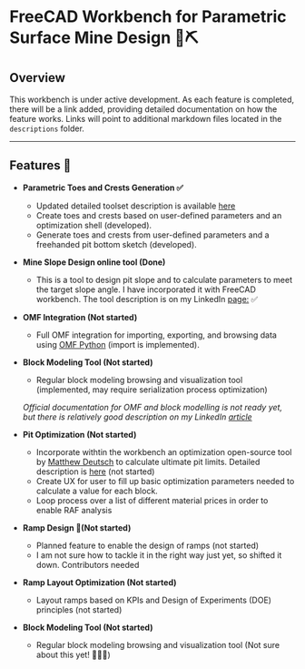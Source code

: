 # **FreeCAD Workbench for Parametric Surface Mine Design 🚧⛏️**

## **Overview**

This workbench is under active development. As each feature is completed, there will be a link added, providing detailed documentation on how the feature works. Links will point to additional markdown files located in the `descriptions` folder.

---

## **Features 🌟**

- **Parametric Toes and Crests Generation ✅**  
  - Updated detailed toolset description is available [here](descriptions/pit_design_no_ramps.md)
  - Create toes and crests based on user-defined parameters and an optimization shell (developed).  
  - Generate toes and crests from user-defined parameters and a freehanded pit bottom sketch (developed).
  
- **Mine Slope Design online tool (Done)**  
  - This is a tool to design pit slope and to calculate parameters to meet the target slope angle. I have incorporated it with FreeCAD workbench. The tool description is on my LinkedIn [page:](https://www.linkedin.com/feed/update/urn:li:activity:7250442808824664065/) ✅

- **OMF Integration (Not started)**  
  - Full OMF integration for importing, exporting, and browsing data using [OMF Python](https://github.com/gmggroup/omf-python) (import is implemented).

- **Block Modeling Tool (Not started)**  
  - Regular block modeling browsing and visualization tool (implemented, may require serialization process optimization)

  *Official documentation for OMF and block modelling is not ready yet, but there is relatively good description on my LinkedIn [article](https://www.linkedin.com/pulse/open-source-freecad-workbench-parametric-pit-design-drop-mikulich-nmtre)*
  
- **Pit Optimization (Not started)**  
  - Incorporate withtin the workbench an optimization open-source tool by [Matthew Deutsch](https://github.com/MineFlowCSM/MineFlow) to calculate ultimate pit limits. Detailed description is [here](https://github.com/MineFlowCSM/MineFlow/blob/df0f30aabea494371704a926ba47f6166631774d/deutsch2022mineflow.pdf) (not started)
  - Create UX for user to fill up basic optimization parameters needed to calculate a value for each block.
  - Loop process over a list of different material prices in order to enable RAF analysis

- **Ramp Design 🚦(Not started)**  
  - Planned feature to enable the design of ramps (not started)
  - I am not sure how to tackle it in the right way just yet, so shifted it down. Contributors needed

- **Ramp Layout Optimization (Not started)**  
  - Layout ramps based on KPIs and Design of Experiments (DOE) principles (not started)

- **Block Modeling Tool (Not started)**  
  - Regular block modeling browsing and visualization tool (Not sure about this yet! 🤷‍♂️🤔)
